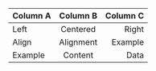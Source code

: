 | Column A  | Column B  | Column C |
|-----------|:---------:|---------:|
| Left      | Centered  | Right    |
| Align     | Alignment | Example  |
| Example   | Content   | Data     |
